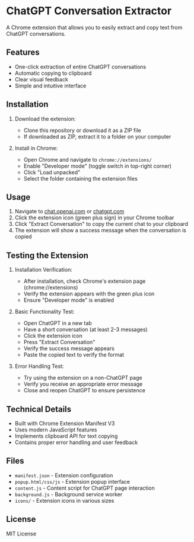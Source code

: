 # ChatGPT Conversation Extractor

A Chrome extension that allows you to easily extract and copy text from ChatGPT conversations.

## Features

- One-click extraction of entire ChatGPT conversations
- Automatic copying to clipboard
- Clear visual feedback
- Simple and intuitive interface

## Installation

1. Download the extension:
   - Clone this repository or download it as a ZIP file
   - If downloaded as ZIP, extract it to a folder on your computer

2. Install in Chrome:
   - Open Chrome and navigate to `chrome://extensions/`
   - Enable "Developer mode" (toggle switch in top-right corner)
   - Click "Load unpacked"
   - Select the folder containing the extension files

## Usage

1. Navigate to [chat.openai.com](https://chat.openai.com) or [chatgpt.com](https://chatgpt.com)
2. Click the extension icon (green plus sign) in your Chrome toolbar
3. Click "Extract Conversation" to copy the current chat to your clipboard
4. The extension will show a success message when the conversation is copied

## Testing the Extension

1. Installation Verification:
   - After installation, check Chrome's extension page (chrome://extensions)
   - Verify the extension appears with the green plus icon
   - Ensure "Developer mode" is enabled

2. Basic Functionality Test:
   - Open ChatGPT in a new tab
   - Have a short conversation (at least 2-3 messages)
   - Click the extension icon
   - Press "Extract Conversation"
   - Verify the success message appears
   - Paste the copied text to verify the format

3. Error Handling Test:
   - Try using the extension on a non-ChatGPT page
   - Verify you receive an appropriate error message
   - Close and reopen ChatGPT to ensure persistence

## Technical Details

- Built with Chrome Extension Manifest V3
- Uses modern JavaScript features
- Implements clipboard API for text copying
- Contains proper error handling and user feedback

## Files

- `manifest.json` - Extension configuration
- `popup.html/css/js` - Extension popup interface
- `content.js` - Content script for ChatGPT page interaction
- `background.js` - Background service worker
- `icons/` - Extension icons in various sizes

## License

MIT License
